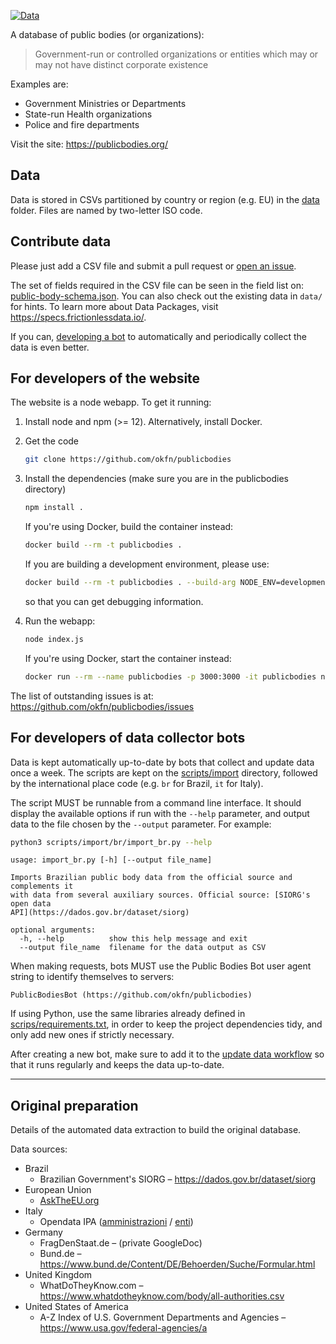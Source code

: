 [![Data](https://github.com/okfn/publicbodies/actions/workflows/frictionless.yaml/badge.svg)](https://repository.frictionlessdata.io/report?user=okfn&repo=publicbodies&flow=publicbodies)

A database of public bodies (or organizations):

> Government-run or controlled organizations or entities which may or may not
> have distinct corporate existence

Examples are:

* Government Ministries or Departments
* State-run Health organizations
* Police and fire departments

Visit the site: https://publicbodies.org/

## Data

Data is stored in CSVs partitioned by country or region (e.g. EU) in the
[data](data) folder. Files are named by two-letter ISO code.  

## Contribute data

Please just add a CSV file and submit a pull request or
[open an issue](https://github.com/okfn/publicbodies/issues).

The set of fields required in the CSV file can be seen in the field list on:
[public-body-schema.json](public-body-schema.json). You can also check out 
the existing data in `data/` for hints. To learn more about Data
Packages, visit https://specs.frictionlessdata.io/.

If you can, [developing a bot](#for-developers-of-data-collector-bots)
to automatically and periodically collect the data is even better.

## For developers of the website

The website is a node webapp. To get it running:

1. Install node and npm (>= 12). Alternatively, install Docker.

2. Get the code

    ```bash
    git clone https://github.com/okfn/publicbodies
    ```

3. Install the dependencies (make sure you are in the publicbodies
    directory)

    ```bash
    npm install .
    ```

    If you're using Docker, build the container instead:

    ```bash
    docker build --rm -t publicbodies .
    ```

    If you are building a development environment, please use:

    ```bash
    docker build --rm -t publicbodies . --build-arg NODE_ENV=development
    ```

    so that you can get debugging information.

4. Run the webapp:

    ```bash
    node index.js
    ```
  
    If you're using Docker, start the container instead:

    ```bash
    docker run --rm --name publicbodies -p 3000:3000 -it publicbodies node index.js
    ```

The list of outstanding issues is at: <https://github.com/okfn/publicbodies/issues>

## For developers of data collector bots

Data is kept automatically up-to-date by bots that collect and update
data once a week. The scripts are kept on the
[scripts/import](scripts/import) directory, followed by the international
place code (e.g. `br` for Brazil, `it` for Italy).

The script MUST be runnable from a command line interface. It should
display the available options if run with the `--help` parameter, and
output data to the file chosen by the `--output` parameter. For example:

```bash
python3 scripts/import/br/import_br.py --help
```
```
usage: import_br.py [-h] [--output file_name]

Imports Brazilian public body data from the official source and complements it
with data from several auxiliary sources. Official source: [SIORG's open data
API](https://dados.gov.br/dataset/siorg)

optional arguments:
  -h, --help          show this help message and exit
  --output file_name  filename for the data output as CSV
```

When making requests, bots MUST use the Public Bodies Bot user agent string
to identify themselves to servers:

```
PublicBodiesBot (https://github.com/okfn/publicbodies)
```

If using Python, use the same libraries already defined in
[scrips/requirements.txt](scripts/requirements.txt), in order to keep
the project dependencies tidy, and only add new ones if strictly
necessary.

After creating a new bot, make sure to add it to the
[update data workflow](.github/workflows/update_data.yml) so that it runs
regularly and keeps the data up-to-date.

----

## Original preparation

Details of the automated data extraction to build the original database.

Data sources:

* Brazil
  * Brazilian Government's SIORG – https://dados.gov.br/dataset/siorg
* European Union
  * [AskTheEU.org](https://www.asktheeu.org/)
* Italy
  * Opendata IPA
    ([amministrazioni](https://indicepa.gov.it/ipa-dati/dataset/amministrazioni)
    / [enti](https://indicepa.gov.it/ipa-dati/dataset/enti))
* Germany
  * FragDenStaat.de – (private GoogleDoc)
  * Bund.de – https://www.bund.de/Content/DE/Behoerden/Suche/Formular.html
* United Kingdom
  * WhatDoTheyKnow.com – https://www.whatdotheyknow.com/body/all-authorities.csv
* United States of America
  * A-Z Index of U.S. Government Departments and Agencies – https://www.usa.gov/federal-agencies/a
